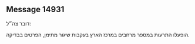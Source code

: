 ## Message 14931

דובר צה״ל:

הופעלו התרעות במספר מרחבים במרכז הארץ בעקבות שיגור מתימן, הפרטים בבדיקה.

